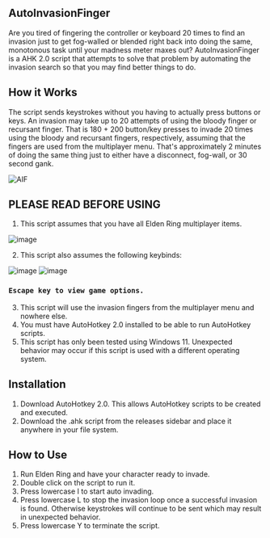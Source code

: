 ## AutoInvasionFinger
Are you tired of fingering the controller or keyboard 20 times to find an invasion just to get fog-walled or blended right back into doing the same, monotonous task until your madness meter maxes out? AutoInvasionFinger is a AHK 2.0 script that attempts to solve that problem by automating the invasion search so that you may find better things to do.

## How it Works
The script sends keystrokes without you having to actually press buttons or keys. An invasion may take up to 20 attempts of using the bloody finger or recursant finger. That is 180 + 200 button/key presses to invade 20 times using the bloody and recursant fingers, respectively, assuming that the fingers are used from the multiplayer menu. That's approximately 2 minutes of doing the same thing just to either have a disconnect, fog-wall, or 30 second gank.


![AIF](https://github.com/user-attachments/assets/55812ab7-541b-43a6-b9c2-c0b20d265aaa)

## PLEASE READ BEFORE USING
1. This script assumes that you have all Elden Ring multiplayer items.

  ![image](https://github.com/user-attachments/assets/241659bd-f459-4bc9-9ef3-45cd962801b7)


2. This script also assumes the following keybinds:

  ![image](https://github.com/user-attachments/assets/92ef7083-c2dc-499f-a505-d56ef8053705)
  ![image](https://github.com/user-attachments/assets/ede15e95-150d-45c8-bf8e-8b4cbd5c4998)
  ### ```Escape key to view game options.```

   
3. This script will use the invasion fingers from the multiplayer menu and nowhere else.
4. You must have AutoHotkey 2.0 installed to be able to run AutoHotkey scripts.
5. This script has only been tested using Windows 11. Unexpected behavior may occur if this script is used with a different operating system.

## Installation
1. Download AutoHotkey 2.0. This allows AutoHotkey scripts to be created and executed.
2. Download the .ahk script from the releases sidebar and place it anywhere in your file system.

## How to Use
1. Run Elden Ring and have your character ready to invade.
2. Double click on the script to run it.
3. Press lowercase I to start auto invading.
4. Press lowercase L to stop the invasion loop once a successful invasion is found. Otherwise keystrokes will continue to be sent which may result in unexpected behavior.
5. Press lowercase Y to terminate the script.

